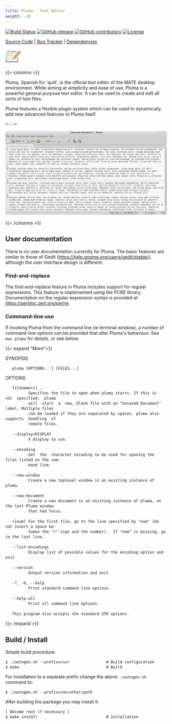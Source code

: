 ```yaml
---
title: Pluma - Text Editor
weight: -20
---
```


<span class="badge-placeholder">[![Build Status](https://travis-ci.org/mate-desktop/pluma.svg?branch=master)](https://travis-ci.org/github/mate-desktop/mate-desktop)</span>
<span class="badge-placeholder">[![GitHub release](https://img.shields.io/github/v/release/mate-desktop/pluma)](https://github.com/mate-desktop/mate-desktop/releases/latest)</span>
<span class="badge-placeholder">[![GitHub contributors](https://img.shields.io/github/contributors/mate-desktop/pluma)](https://github.com/mate-desktop/pluma/graphs/contributors)</span>
<span class="badge-placeholder">[![License](https://img.shields.io/github/license/mate-desktop/pluma)](https://github.com/mate-desktop/pluma/blob/main/LICENSE)</span>

[Source Code](https://github.com/mate-desktop/pluma) | [Bug Tracker](https://github.com/mate-desktop/pluma/issues) | [Dependencies](https://github.com/mate-desktop/pluma/blob/master/.build.yml)

![](https://raw.githubusercontent.com/mate-desktop/mate-icon-theme/master/mate/48x48/apps/accessories-text-editor.png)

{{< columns >}}

Pluma, Spanish for 'quill', is the official text editor of the MATE desktop environment. While aiming at simplicity and ease of use, Pluma is a powerful general purpose text  editor.  It  can  be used to create and edit all sorts of text files. 

Pluma  features  a  flexible plugin system which can be used to dynamically add new advanced features to Pluma itself.

    <--->

![](/img/applications/pluma-window.png)

{{< /columns >}}

## User documentation

There is no user documentation currently for Pluma. The basic features are similar to those of Gedit (https://help.gnome.org/users/gedit/stable/), although the user interface design is different.

### Find-and-replace

The find-and-replace feature in Pluma includes support for regular expressions. This feature is implemented using the PCRE library. Documentation on the regular expression syntax is provided at https://perldoc.perl.org/perlre.

### Command-line use

If invoking Pluma from the command line (ie terminal window), a number of command-line options can be provided that alter Pluma's behaviour. See `man pluma` for details, or see below.

{{< expand "More">}}

SYNOPSIS

       pluma [OPTIONS...] [FILES...]

OPTIONS

       filename(s)...
              Specifies the file to open when pluma starts. If this is  not  specified,  pluma
              will  start  a  new, blank file with an "Unsaved Document" label. Multiple files
              can be loaded if they are separated by spaces. pluma also supports  handling  of
              remote files.

       --display=DISPLAY
              X display to use.

       --encoding
              Set  the  character encoding to be used for opening the files listed on the com‐
              mand line.

       --new-window
              Create a new toplevel window in an existing instance of pluma.

       --new-document
              Create a new document in an existing instance of pluma, on the last Pluma window
              that had focus.

       +[num] For the first file, go to the line specified by "num" (do not insert a space be‐
              tween the "+" sign and the number).  If "num" is missing, go to the last line.

       --list-encodings
              Display list of possible values for the encoding option and exit

       --version
              Output version information and exit

       -?, -h, --help
              Print standard command line options.

       --help-all
              Print all command line options.

       This program also accepts the standard GTK options.

{{< /expand >}}

## Build / Install

Simple build procedure:

```
$ ./autogen.sh --prefix=/usr                # Build configuration
$ make                                      # Build
```
For installation to a separate prefix change the above `./autogen.sh` command to:

```
$ ./autogen.sh --prefix=/an/other/path
```

After building the package you may install it:

```
[ Become root if necessary ]
$ make install                              # Installation
```

